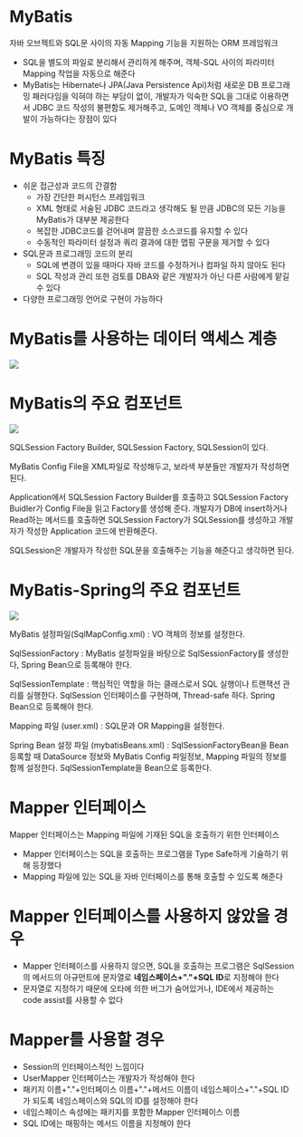 # MyBatis
자바 오브젝트와 SQL문 사이의 자동 Mapping 기능을 지원하는 ORM 프레임워크

* SQL을 별도의 파일로 분리해서 관리하게 해주며, 객체-SQL 사이의 파라미터 Mapping 작업을 자동으로 해준다
* MyBatis는 Hibernate나 JPA(Java Persistence Api)처럼 새로운 DB 프로그래밍 패러다임을 익혀야 하는 부담이 없이, 개발자가 익숙한 SQL을 그대로 이용하면서 JDBC 코드 작성의 불편함도 제거해주고, 도메인 객체나 VO 객체를 중심으로 개발이 가능하다는 장점이 있다

# MyBatis 특징
* 쉬운 접근성과 코드의 간결함
    * 가장 간단한 퍼시턴스 프레임워크
    * XML 형태로 서술된 JDBC 코드라고 생각해도 될 만큼 JDBC의 모든 기능을 MyBatis가 대부분 제공한다
    * 복잡한 JDBC코드를 걷어내며 깔끔한 소스코드를 유지할 수 있다
    * 수동적인 파라미터 설정과 쿼리 결과에 대한 맵핑 구문을 제거할 수 있다
* SQL문과 프로그래밍 코드의 분리
    * SQL에 변경이 있을 때마다 자바 코드를 수정하거나 컴파일 하지 않아도 된다
    * SQL 작성과 관리 또한 검토를 DBA와 같은 개발자가 아닌 다른 사람에게 맡길 수 있다
* 다양한 프로그래밍 언어로 구현이 가능하다

# MyBatis를 사용하는 데이터 액세스 계층
![](https://media.vlpt.us/images/changyeonyoo/post/bce0a67f-0493-433f-a728-53cee12c5e51/99BE40445C5D2C5719.png)

# MyBatis의 주요 컴포넌트
![](https://media.vlpt.us/images/changyeonyoo/post/677db703-72b7-40a8-9566-e27c9aa3e935/9919384D5C5D2CA30D.png)

SQLSession Factory Builder, SQLSession Factory, SQLSession이 있다.

MyBatis Config File을 XML파일로 작성해두고, 보라색 부분들만 개발자가 작성하면 된다.

Application에서 SQLSession Factory Builder를 호출하고 SQLSession Factory Buidler가 Config File을 읽고 Factory를 생성해 준다. 개발자가 DB에 insert하거나 Read하는 메서드를 호출하면 SQLSession Factory가 SQLSession를 생성하고 개발자가 작성한 Application 코드에 반환해준다. 

SQLSession은 개발자가 작성한 SQL문을 호출해주는 기능을 해준다고 생각하면 된다.

# MyBatis-Spring의 주요 컴포넌트
![](https://media.vlpt.us/images/changyeonyoo/post/3d9362bb-f4ec-49f0-9cfe-393aa59359d5/9919C9455C5D2DAF09.png)

MyBatis 설정파일(SqlMapConfig.xml) : VO 객체의 정보를 설정한다.

SqlSessionFactory : MyBatis 설정파일을 바탕으로 SqlSessionFactory를 생성한다, Spring Bean으로 등록해야 한다.

SqlSessionTemplate : 핵심적인 역할을 하는 클래스로서 SQL 실행이나 트랜잭션 관리를 실행한다. SqlSession 인터페이스를 구현하며, Thread-safe 하다. Spring Bean으로 등록해야 한다.

Mapping 파일 (user.xml) : SQL문과 OR Mapping을 설정한다.

Spring Bean 설정 파일 (mybatisBeans.xml) : SqlSessionFactoryBean을 Bean 등록할 때 DataSource 정보와 MyBatis Config 파일정보, Mapping 파일의 정보를 함께 설정한다. SqlSessionTemplate을 Bean으로 등록한다.

# Mapper 인터페이스
Mapper 인터페이스는 Mapping 파일에 기재된 SQL을 호출하기 위한 인터페이스

* Mapper 인터페이스는 SQL을 호출하는 프로그램을 Type Safe하게 기술하기 위해 등장했다
* Mapping 파일에 있는 SQL을 자바 인터페이스를 통해 호출할 수 있도록 해준다

# Mapper 인터페이스를 사용하지 않았을 경우
* Mapper 인터페이스를 사용하지 않으면, SQL을 호출하는 프로그램은 SqlSession의 메서드의 아규먼트에 문자열로 **네임스페이스+"."+SQL ID**로 지정해야 한다
* 문자열로 지정하기 때문에 오타에 의한 버그가 숨어있거나, IDE에서 제공하는 code assist를 사용할 수 없다

# Mapper를 사용할 경우
* Session의 인터페이스적인 느낌이다
* UserMapper 인터페이스는 개발자가 작성해야 한다
* 패키지 이름+"."+인터페이스 이름+"."+메서드 이름이 네임스페이스+"."+SQL ID가 되도록 네임스페이스와 SQL의 ID를 설정해야 한다
* 네임스페이스 속성에는 패키지를 포함한 Mapper 인터페이스 이름
* SQL ID에는 매핑하는 메서드 이름을 지정해야 한다


